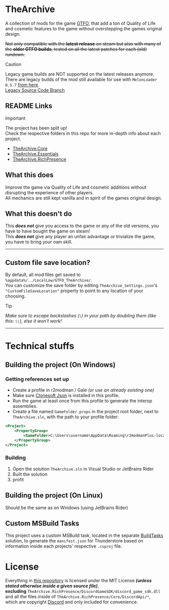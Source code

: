 # TheArchive

A collection of mods for the game [GTFO](https://gtfothegame.com/), that add a ton of Quality of Life and cosmetic features to the game without overstepping the games original design.

~~Not only compatible with the **latest release** on steam but also with many of the **older GTFO builds**, tested on all the latest patches for each (old) rundown.~~  

> [!CAUTION]  
> Legacy game builds are NOT supported on the latest releases anymore.  
> There are legacy builds of the mod still available for use with `MelonLoader 0.5.7` [from here](https://github.com/AuriRex/GTFO_TheArchive/releases/tag/v0.7.1-beta).  
> [Legacy Source Code Branch](https://github.com/AuriRex/GTFO_TheArchive/tree/legacy)

## README Links

> [!IMPORTANT]  
> The project has been split up!  
> Check the respective folders in this repo for more in-depth info about each project.

* [TheArchive.Core](TheArchive.Core/README.md)
* [TheArchive.Essentials](TheArchive.Essentials/README.md)
* [TheArchive.RichPresence](TheArchive.RichPresence/README.md)

## What this does
Improve the game via Quality of Life and cosmetic additions without disrupting the experience of other players.  
All mechanics are still kept vanilla and in spirit of the games original design.

## What this **doesn't** do
This ***does not*** give you access to the game or any of the old versions, you have to have bought the game on steam!  
This ***does not*** give any player an unfair advantage or trivialize the game, you have to bring your own skill.

---

## Custom file save location?

By default, all mod files get saved to `%appdata%/../LocalLow/GTFO_TheArchive/`.  
You can customize the save folder by editing `TheArchive_Settings.json`'s `"CustomFileSaveLocation"` property to point to any location of your choosing.

> [!TIP]  
> *Make sure to escape backslashes (`\`) in your path by doubling them (like this: `\\`), else it won't work!*

---

# Technical stuffs

## Building the project (On Windows)

### Getting references set up
* Create a profile in r2modman / Gale *(or use an already existing one)*
* Make sure [Clonesoft Json](https://thunderstore.io/c/gtfo/p/AuriRex/Clonesoft_Json/) is installed in this profile.
* Run the game at least once from this profile to generate the interop assemblies.
* Create a file named `GameFolder.props` in the project root folder, next to `TheArchive.sln`, with the path to your profile folder:
```xml
<Project>
    <PropertyGroup>
        <GameFolder>C:\Users\username\AppData\Roaming\r2modmanPlus-local\GTFO\profiles\MyCoolProfile3</GameFolder>
    </PropertyGroup>
</Project>
```

### Building
1. Open the solution `TheArchive.sln` in Visual Studio or JetBrains Rider
2. Built the solution
3. profit

## Building the project (On Linux)

Should be the same as on Windows (using JetBrains Rider)

## Custom MSBuild Tasks

This project uses a custom MSBuild task, located in the separate [BuildTasks](BuildTasks/BuildTasks.sln) solution, to generate the `manifest.json` for Thunderstore based on information inside each projects' respective `.csproj` file.

# License

Everything in [this repository](https://github.com/AuriRex/GTFO_TheArchive) is licensed under the MIT License ***(unless stated otherwise inside a given source file)***,  
**excluding** `TheArchive.RichPresence/DiscordGameSDK/discord_game_sdk.dll` and all the files inside of `TheArchive.RichPresence/Core/DiscordApi/*`, which are copyright [Discord](https://discord.com/developers/docs/legal) and only included for convenience.
